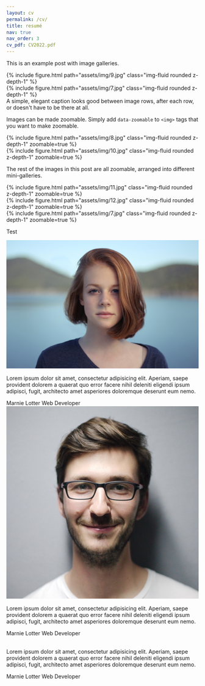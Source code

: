 ```yaml
---
layout: cv
permalink: /cv/
title: resumé
nav: true
nav_order: 3
cv_pdf: CV2022.pdf
---
```

<div class="cv">
<div class="card mt-3 p-3">

This is an example post with image galleries.

<div class="row mt-3">
    <div class="col-sm mt-3 mt-md-0">
        {% include figure.html path="assets/img/9.jpg" class="img-fluid rounded z-depth-1" %}
    </div>
    <div class="col-sm mt-3 mt-md-0">
        {% include figure.html path="assets/img/7.jpg" class="img-fluid rounded z-depth-1" %}
    </div>
</div>
<div class="caption">
    A simple, elegant caption looks good between image rows, after each row, or doesn't have to be there at all.
</div>

Images can be made zoomable.
Simply add `data-zoomable` to `<img>` tags that you want to make zoomable.

<div class="row mt-3">
    <div class="col-sm mt-3 mt-md-0">
        {% include figure.html path="assets/img/8.jpg" class="img-fluid rounded z-depth-1" zoomable=true %}
    </div>
    <div class="col-sm mt-3 mt-md-0">
        {% include figure.html path="assets/img/10.jpg" class="img-fluid rounded z-depth-1" zoomable=true %}
    </div>
</div>

The rest of the images in this post are all zoomable, arranged into different mini-galleries.

<div class="row mt-3">
    <div class="col-sm mt-3 mt-md-0">
        {% include figure.html path="assets/img/11.jpg" class="img-fluid rounded z-depth-1" zoomable=true %}
    </div>
    <div class="col-sm mt-3 mt-md-0">
        {% include figure.html path="assets/img/12.jpg" class="img-fluid rounded z-depth-1" zoomable=true %}
    </div>
    <div class="col-sm mt-3 mt-md-0">
        {% include figure.html path="assets/img/7.jpg" class="img-fluid rounded z-depth-1" zoomable=true %}
    </div>
</div>
</div>
</div>

Test

<section class="container-slider">
      <div class="testimonial mySwiper">
        <div class="testi-content swiper-wrapper">
          <div class="slide swiper-slide">
            <img src="/assets/img/img1.jpg" alt="" class="image" />
            <p>
              Lorem ipsum dolor sit amet, consectetur adipisicing elit. Aperiam,
              saepe provident dolorem a quaerat quo error facere nihil deleniti
              eligendi ipsum adipisci, fugit, architecto amet asperiores
              doloremque deserunt eum nemo.
            </p>
            <i class="bx bxs-quote-alt-left quote-icon"></i>
            <div class="details">
              <span class="name">Marnie Lotter</span>
              <span class="job">Web Developer</span>
            </div>
          </div>
          <div class="slide swiper-slide">
            <img src="/assets/img/img2.jpg" alt="" class="image" />
            <p>
              Lorem ipsum dolor sit amet, consectetur adipisicing elit. Aperiam,
              saepe provident dolorem a quaerat quo error facere nihil deleniti
              eligendi ipsum adipisci, fugit, architecto amet asperiores
              doloremque deserunt eum nemo.
            </p>
            <i class="bx bxs-quote-alt-left quote-icon"></i>
            <div class="details">
              <span class="name">Marnie Lotter</span>
              <span class="job">Web Developer</span>
            </div>
          </div>
          <div class="slide swiper-slide">
            <img src="/assets/img/img3.jpg" alt="" class="image" />
            <p>
              Lorem ipsum dolor sit amet, consectetur adipisicing elit. Aperiam,
              saepe provident dolorem a quaerat quo error facere nihil deleniti
              eligendi ipsum adipisci, fugit, architecto amet asperiores
              doloremque deserunt eum nemo.
            </p>
            <i class="bx bxs-quote-alt-left quote-icon"></i>
            <div class="details">
              <span class="name">Marnie Lotter</span>
              <span class="job">Web Developer</span>
            </div>
          </div>
        </div>
        <div class="swiper-button-next nav-btn"></div>
        <div class="swiper-button-prev nav-btn"></div>
        <div class="swiper-pagination"></div>
      </div>
</section>
